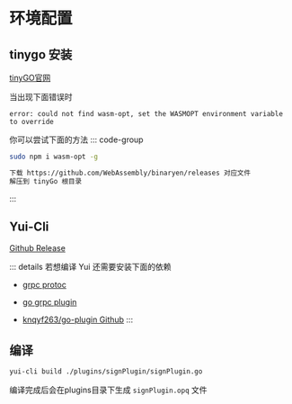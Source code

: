 # 环境配置

## tinygo 安装

[tinyGO官网](https://tinygo.org/getting-started/install/)

当出现下面错误时

`error: could not find wasm-opt, set the WASMOPT environment variable to override` 

你可以尝试下面的方法
::: code-group
```bash [Linux]
sudo npm i wasm-opt -g
```
```bash [Windows]
下载 https://github.com/WebAssembly/binaryen/releases 对应文件
解压到 tinyGo 根目录
```
:::

## Yui-Cli

[Github Release](https://github.com/opq-osc/Yui/releases/)

::: details 若想编译 Yui 还需要安装下面的依赖 <Badge type="danger" text="编译插件不需要" />
- [grpc protoc](https://grpc.io/docs/protoc-installation/)

- [go grpc plugin](https://grpc.io/docs/languages/go/quickstart/)

- [knqyf263/go-plugin Github](https://github.com/knqyf263/go-plugin#installation)
:::

## 编译
```bash
yui-cli build ./plugins/signPlugin/signPlugin.go
```
编译完成后会在plugins目录下生成 `signPlugin.opq` 文件